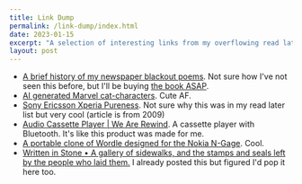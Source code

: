 ```yaml
---
title: Link Dump
permalink: /link-dump/index.html
date: 2023-01-15
excerpt: "A selection of interesting links from my overflowing read later list"
layout: post
---
```



- [A brief history of my newspaper blackout poems](https://austinkleon.com/2014/04/29/a-brief-history-of-my-newspaper-blackout-poems/). Not sure how I've not seen this before, but I'll be buying [the book ASAP](https://austinkleon.com/newspaperblackout/).
- [AI generated Marvel cat-characters](https://www.razzem.com/these-ai-generated-marvel-cat-characters-could-make-for-a-cute-animated-series/). Cute AF.
- [Sony Ericsson Xperia Pureness](https://www.pocket-lint.com/phones/reviews/sony-mobile/71544-sony-ericsson-xperia-pureness-review/). Not sure why this was in my read later list but very cool (article is from 2009)
- [Audio Cassette Player | We Are Rewind](https://www.wearerewind.com/). A cassette player with Bluetooth. It's like this product was made for me.
- [A portable clone of Wordle designed for the Nokia N-Gage](https://github.com/ngagesdk/wordle). Cool.
- [Written in Stone • A gallery of sidewalks, and the stamps and seals left by the people who laid them.](https://writteninstone.photo/) I already posted this but figured I'd pop it here too.
